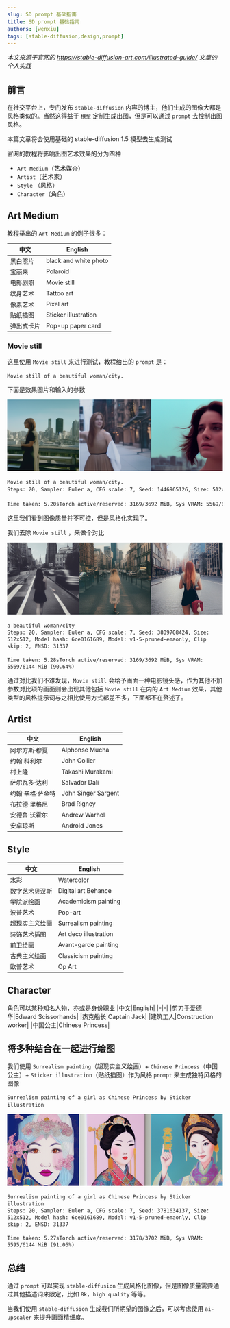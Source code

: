 ```yaml
---
slug: SD prompt 基础指南
title: SD prompt 基础指南
authors: [wenxiu]
tags: [stable-diffusion,design,prompt]
---
```

*本文来源于官网的 https://stable-diffusion-art.com/illustrated-guide/ 文章的个人实践*

## 前言

在社交平台上，专门发布 `stable-diffusion` 内容的博主，他们生成的图像大都是风格类似的。当然这得益于 `模型` 定制生成出图，但是可以通过 `prompt` 去控制出图风格。

本篇文章将会使用基础的 stable-diffusion 1.5 模型去生成测试

官网的教程将影响出图艺术效果的分为四种

- `Art Medium`（艺术媒介）
- `Artist`（艺术家）
- `Style` （风格）
- `Character`（角色）



## Art Medium
教程举出的 `Art Medium` 的例子很多：

|中文|English|
|-|-|
|黑白照片|black and white photo|
|宝丽来|Polaroid|
|电影剧照|Movie still|
|纹身艺术|Tattoo art|
|像素艺术|Pixel art|
|贴纸插图|Sticker illustration|
|弹出式卡片|Pop-up paper card|

### Movie still
这里使用 `Movie still` 来进行测试，教程给出的 `prompt` 是：

`Movie still of a beautiful woman/city.`

下面是效果图片和输入的参数

![](./Group_1.png)
``` txt
Movie still of a beautiful woman/city.
Steps: 20, Sampler: Euler a, CFG scale: 7, Seed: 1446965126, Size: 512x512, Model hash: 6ce0161689, Model: v1-5-pruned-emaonly, Clip skip: 2, ENSD: 31337

Time taken: 5.20sTorch active/reserved: 3169/3692 MiB, Sys VRAM: 5569/6144 MiB (90.64%)
```

这里我们看到图像质量并不可控，但是风格化实现了。

我们去除 `Movie still` ，来做个对比

![](./Group_2.png)

```
a beautiful woman/city
Steps: 20, Sampler: Euler a, CFG scale: 7, Seed: 3809708424, Size: 512x512, Model hash: 6ce0161689, Model: v1-5-pruned-emaonly, Clip skip: 2, ENSD: 31337

Time taken: 5.28sTorch active/reserved: 3169/3692 MiB, Sys VRAM: 5569/6144 MiB (90.64%)
```

通过对比我们不难发现，`Movie still` 会给予画面一种电影镜头感，作为其他不加参数对比项的画面则会出现其他包括 `Movie still` 在内的 `Art Medium` 效果，其他类型的风格提示词与之相比使用方式都差不多，下面都不在赘述了。

## Artist 
|中文|English|
|-|-|
|阿尔方斯·穆夏|Alphonse Mucha|
|约翰·科利尔|John Collier|
|村上隆|Takashi Murakami|
|萨尔瓦多·达利|Salvador Dali|
|约翰·辛格·萨金特|John Singer Sargent|
|布拉德·里格尼|Brad Rigney|
|安德鲁·沃霍尔|Andrew Warhol|
|安卓琼斯|Android Jones|

## Style 
|中文|English|
|-|-|
|水彩|Watercolor|
|数字艺术贝汉斯|Digital art Behance|
|学院派绘画|Academicism painting|
|波普艺术|Pop-art|
|超现实主义绘画|Surrealism painting|
|装饰艺术插图|Art deco illustration|
|前卫绘画|Avant-garde painting|
|古典主义绘画|Classicism painting|
|欧普艺术|Op Art|

## Character

角色可以某种知名人物，亦或是身份职业
|中文|English|
|-|-|
|剪刀手爱德华|Edward Scissorhands|
|杰克船长|Captain Jack|
|建筑工人|Construction worker|
|中国公主|Chinese Princess|

## 将多种结合在一起进行绘图

我们使用 `Surrealism painting`（超现实主义绘画）+ `Chinese Princess`（中国公主）+ `Sticker illustration`（贴纸插图）作为风格 `prompt` 来生成独特风格的图像

`Surrealism painting of a girl as Chinese Princess by Sticker illustration`

![](./Group_3.png)

```
Surrealism painting of a girl as Chinese Princess by Sticker illustration
Steps: 20, Sampler: Euler a, CFG scale: 7, Seed: 3781634137, Size: 512x512, Model hash: 6ce0161689, Model: v1-5-pruned-emaonly, Clip skip: 2, ENSD: 31337

Time taken: 5.27sTorch active/reserved: 3178/3702 MiB, Sys VRAM: 5595/6144 MiB (91.06%)
```

## 总结

通过 `prompt` 可以实现 `stable-diffusion` 生成风格化图像，但是图像质量需要通过其他描述词来限定，比如 `8k`，`high quality` 等等。

当我们使用 `stable-diffusion` 生成我们所期望的图像之后，可以考虑使用 `ai-upscaler` 来提升画面精细度。

